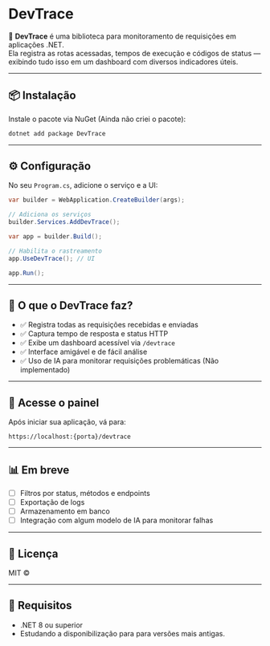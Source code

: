 # DevTrace

🚀 **DevTrace** é uma biblioteca para monitoramento de requisições em aplicações .NET.  
Ela registra as rotas acessadas, tempos de execução e códigos de status — exibindo tudo isso em um dashboard com diversos indicadores úteis.

---

## 📦 Instalação

Instale o pacote via NuGet (Ainda não criei o pacote):

```bash
dotnet add package DevTrace
```

---

## ⚙️ Configuração

No seu `Program.cs`, adicione o serviço e a UI:

```csharp
var builder = WebApplication.CreateBuilder(args);

// Adiciona os serviços
builder.Services.AddDevTrace();

var app = builder.Build();

// Habilita o rastreamento
app.UseDevTrace(); // UI

app.Run();
```

---

## 🧠 O que o DevTrace faz?

- ✅ Registra todas as requisições recebidas e enviadas
- ✅ Captura tempo de resposta e status HTTP
- ✅ Exibe um dashboard acessível via `/devtrace`
- ✅ Interface amigável e de fácil análise
- ✅ Uso de IA para monitorar requisições problemáticas (Não implementado)

---

## 📍 Acesse o painel

Após iniciar sua aplicação, vá para:

```
https://localhost:{porta}/devtrace
```

---

## 📊 Em breve

- [ ] Filtros por status, métodos e endpoints
- [ ] Exportação de logs
- [ ] Armazenamento em banco
- [ ] Integração com algum modelo de IA para monitorar falhas

---

## 📃 Licença

MIT © 

---

## 🧪 Requisitos

- .NET 8 ou superior
- Estudando a disponibilização para para versões mais antigas.